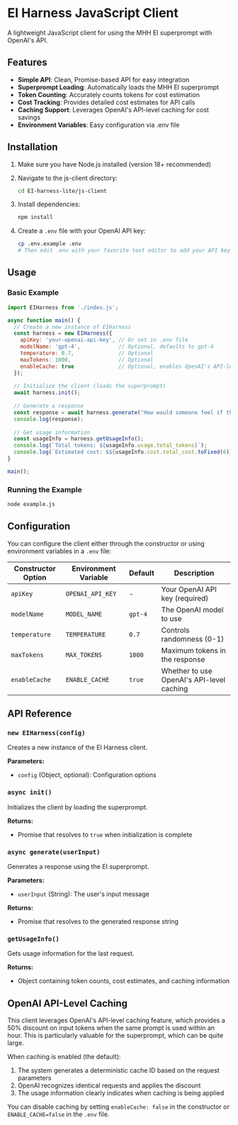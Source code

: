 # EI Harness JavaScript Client

A lightweight JavaScript client for using the MHH EI superprompt with OpenAI's API.

## Features

- **Simple API**: Clean, Promise-based API for easy integration
- **Superprompt Loading**: Automatically loads the MHH EI superprompt
- **Token Counting**: Accurately counts tokens for cost estimation
- **Cost Tracking**: Provides detailed cost estimates for API calls
- **Caching Support**: Leverages OpenAI's API-level caching for cost savings
- **Environment Variables**: Easy configuration via .env file

## Installation

1. Make sure you have Node.js installed (version 18+ recommended)

2. Navigate to the js-client directory:
   ```bash
   cd EI-harness-lite/js-client
   ```

3. Install dependencies:
   ```bash
   npm install
   ```

4. Create a `.env` file with your OpenAI API key:
   ```bash
   cp .env.example .env
   # Then edit .env with your favorite text editor to add your API key
   ```

## Usage

### Basic Example

```javascript
import EIHarness from './index.js';

async function main() {
  // Create a new instance of EIHarness
  const harness = new EIHarness({
    apiKey: 'your-openai-api-key', // Or set in .env file
    modelName: 'gpt-4',            // Optional, defaults to gpt-4
    temperature: 0.7,              // Optional
    maxTokens: 1000,               // Optional
    enableCache: true              // Optional, enables OpenAI's API-level caching
  });
  
  // Initialize the client (loads the superprompt)
  await harness.init();
  
  // Generate a response
  const response = await harness.generate("How would someone feel if their friend forgot their birthday?");
  console.log(response);
  
  // Get usage information
  const usageInfo = harness.getUsageInfo();
  console.log(`Total tokens: ${usageInfo.usage.total_tokens}`);
  console.log(`Estimated cost: $${usageInfo.cost.total_cost.toFixed(6)}`);
}

main();
```

### Running the Example

```bash
node example.js
```

## Configuration

You can configure the client either through the constructor or using environment variables in a `.env` file:

| Constructor Option | Environment Variable | Default | Description |
|--------------------|----------------------|---------|-------------|
| `apiKey`           | `OPENAI_API_KEY`     | -       | Your OpenAI API key (required) |
| `modelName`        | `MODEL_NAME`         | `gpt-4` | The OpenAI model to use |
| `temperature`      | `TEMPERATURE`        | `0.7`   | Controls randomness (0-1) |
| `maxTokens`        | `MAX_TOKENS`         | `1000`  | Maximum tokens in the response |
| `enableCache`      | `ENABLE_CACHE`       | `true`  | Whether to use OpenAI's API-level caching |

## API Reference

### `new EIHarness(config)`

Creates a new instance of the EI Harness client.

**Parameters:**
- `config` (Object, optional): Configuration options

### `async init()`

Initializes the client by loading the superprompt.

**Returns:**
- Promise that resolves to `true` when initialization is complete

### `async generate(userInput)`

Generates a response using the EI superprompt.

**Parameters:**
- `userInput` (String): The user's input message

**Returns:**
- Promise that resolves to the generated response string

### `getUsageInfo()`

Gets usage information for the last request.

**Returns:**
- Object containing token counts, cost estimates, and caching information

## OpenAI API-Level Caching

This client leverages OpenAI's API-level caching feature, which provides a 50% discount on input tokens when the same prompt is used within an hour. This is particularly valuable for the superprompt, which can be quite large.

When caching is enabled (the default):
1. The system generates a deterministic cache ID based on the request parameters
2. OpenAI recognizes identical requests and applies the discount
3. The usage information clearly indicates when caching is being applied

You can disable caching by setting `enableCache: false` in the constructor or `ENABLE_CACHE=false` in the `.env` file.
